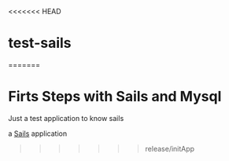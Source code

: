 <<<<<<< HEAD
# test-sails
=======
# Firts Steps with Sails and Mysql 

Just a test application to know sails

a [Sails](http://sailsjs.org) application
>>>>>>> release/initApp
